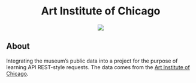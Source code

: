 <h1 align="center">Art Institute of Chicago </h1>

<div align="center">
	<img src="https://api.artic.edu/docs/assets/logo.svg"/>
</div>

## About 

Integrating the museum’s public data into a project for the purpose of learning API REST-style requests. The data comes from the [Art Institute of Chicago](https://api.artic.edu/docs/#introduction). 



